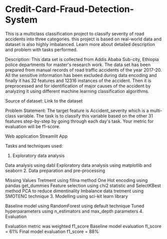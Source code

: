# Credit-Card-Fraud-Detection-System

This is a multiclass classification project to classify severity of road accidents into three categories. this project is based on real-world data and dataset is also highly imbalanced. Learn more about detailed description and problem with tasks performed.

Description: This data set is collected from Addis Ababa Sub-city, Ethiopia police departments for master's research work. The data set has been prepared from manual records of road traffic accidents of the year 2017-20. All the sensitive information has been excluded during data encoding and finally it has 32 features and 12316 instances of the accident. Then it is preprocessed and for identification of major causes of the accident by analyzing it using different machine learning classification algorithms.

Source of dataset: Link to the dataset

Problem Statement: The target feature is Accident_severity which is a multi-class variable. The task is to classify this variable based on the other 31 features step-by-step by going through each day's task. Your metric for evaluation will be f1-score.

Web application
Streamlit App

Tasks and techniques used:
1. Exploratory data analysis

Data analysis using dabl
Exploratory data analysis using matplotlib and seaborn
2. Data preparation and pre-processing

Missing Values Tretment using fillna method
One Hot encoding using pandas get_dummies
Feature selection using chi2 statistic and SelectKBest method
PCA to reduce dimentinality
Imbalance data tretment using SMOTENC technique
3. Modelling using sci-kit learn library

Baseline model using RandomForest using default technique
Tuned hyperparameters using n_estimators and max_depth parameters
4. Evaluation

Evaluation metric was weighted f1_score
Baseline model evaluation fl_score = 61%
Final model evaluation f1_score = 88%

